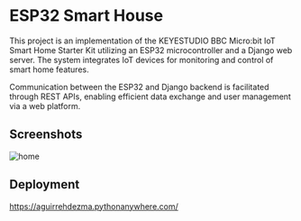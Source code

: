 # ESP32 Smart House

This project is an implementation of the KEYESTUDIO BBC Micro:bit IoT Smart Home Starter Kit utilizing an ESP32 microcontroller and a Django web server. The system integrates IoT devices for monitoring and control of smart home features. 

Communication between the ESP32 and Django backend is facilitated through REST APIs, enabling efficient data exchange and user management via a web platform.

## Screenshots
![home](https://github.com/user-attachments/assets/e73f47e1-6396-40f9-b6e2-65b9be5b2108)

## Deployment

https://aguirrehdezma.pythonanywhere.com/
